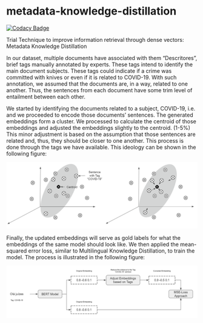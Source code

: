 # metadata-knowledge-distillation

[![Codacy Badge](https://api.codacy.com/project/badge/Grade/03ebdc4f2c6447d293f4aae1b3420960)](https://app.codacy.com/gh/rufimelo99/metadata-knowledge-distillation?utm_source=github.com&utm_medium=referral&utm_content=rufimelo99/metadata-knowledge-distillation&utm_campaign=Badge_Grade_Settings)

Trial Technique to improve information retrieval through dense vectors: Metadata Knowledge Distillation

In our dataset, multiple documents have associated with them “Descritores”, brief tags manually annotated by experts. These tags intend to identify the main document subjects. These tags could indicate if a crime was committed with knives or even if it is related to COVID-19.
With such annotation, we assumed that the documents are, in a way, related to one another. Thus, the sentences from each document have some trim level of entailment between each other.

We started by identifying the documents related to a subject, COVID-19, i.e. and we proceeded to encode those documents’ sentences. The generated embeddings form a cluster. We processed to calculate the centroid of those embeddings and adjusted the embeddings slightly to the centroid. (1-5%) This minor adjustment is based on the assumption that those sentences are related and, thus, they should be closer to one another. This process is done through the tags we have available. This ideology can be shown in the following figure:

![Metadata Knowledge Distillation Ideology](https://github.com/rufimelo99/metadata-knowledge-distillation/blob/main/docs/imgs/Design_metadata.png)


Finally, the updated embeddings will serve as gold labels for what the embeddings of the same model should look like. We then applied the mean-squared error loss, similar to Multilingual Knowledge Distillation, to train the model. The process is illustrated in the following figure:

![Metadata Knowledge Distillation](https://github.com/rufimelo99/metadata-knowledge-distillation/blob/main/docs/imgs/Design_metadata_knowledge.png)
